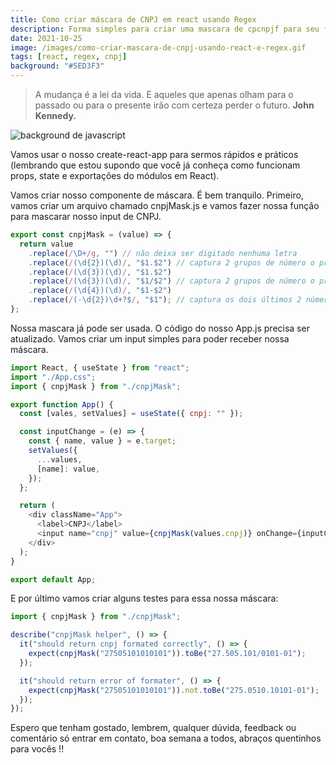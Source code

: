 ```yaml
---
title: Como criar máscara de CNPJ em react usando Regex
description: Forma simples para criar uma mascara de cpcnpjf para seu formulário
date: 2021-10-25
image: /images/como-criar-mascara-de-cnpj-usando-react-e-regex.gif
tags: [react, regex, cnpj]
background: "#5ED3F3"
---
```


> A mudança é a lei da vida. E aqueles que apenas olham para o passado ou para o presente irão com certeza perder o futuro. **John Kennedy.**

![background de javascript](/images/como-criar-mascara-de-cnpj-usando-react-e-regex.gif)

Vamos usar o nosso create-react-app para sermos rápidos e práticos (lembrando que estou supondo que você já conheça como funcionam props, state e exportações do módulos em React).

Vamos criar nosso componente de máscara. É bem tranquilo. Primeiro, vamos criar um arquivo chamado cnpjMask.js e vamos fazer nossa função para mascarar nosso input de CNPJ.

```javascript
export const cnpjMask = (value) => {
  return value
    .replace(/\D+/g, "") // não deixa ser digitado nenhuma letra
    .replace(/(\d{2})(\d)/, "$1.$2") // captura 2 grupos de número o primeiro com 2 digitos e o segundo de com 3 digitos, apos capturar o primeiro grupo ele adiciona um ponto antes do segundo grupo de número
    .replace(/(\d{3})(\d)/, "$1.$2")
    .replace(/(\d{3})(\d)/, "$1/$2") // captura 2 grupos de número o primeiro e o segundo com 3 digitos, separados por /
    .replace(/(\d{4})(\d)/, "$1-$2")
    .replace(/(-\d{2})\d+?$/, "$1"); // captura os dois últimos 2 números, com um - antes dos dois números
};
```

Nossa mascara já pode ser usada. O código do nosso App.js precisa ser atualizado. Vamos criar um input simples para poder receber nossa máscara.

```javascript
import React, { useState } from "react";
import "./App.css";
import { cnpjMask } from "./cnpjMask";

export function App() {
  const [vales, setValues] = useState({ cnpj: "" });

  const inputChange = (e) => {
    const { name, value } = e.target;
    setValues({
      ...values,
      [name]: value,
    });
  };

  return (
    <div className="App">
      <label>CNPJ</label>
      <input name="cnpj" value={cnpjMask(values.cnpj)} onChange={inputChange} />
    </div>
  );
}

export default App;
```

E por último vamos criar alguns testes para essa nossa máscara:

```javascript
import { cnpjMask } from "./cnpjMask";

describe("cnpjMask helper", () => {
  it("should return cnpj formated correctly", () => {
    expect(cnpjMask("27505101010101")).toBe("27.505.101/0101-01");
  });

  it("should return error of formater", () => {
    expect(cnpjMask("27505101010101")).not.toBe("275.0510.10101-01");
  });
});
```

Espero que tenham gostado, lembrem, qualquer dúvida, feedback ou comentário só entrar em contato, boa semana a todos, abraços quentinhos para vocês !!
